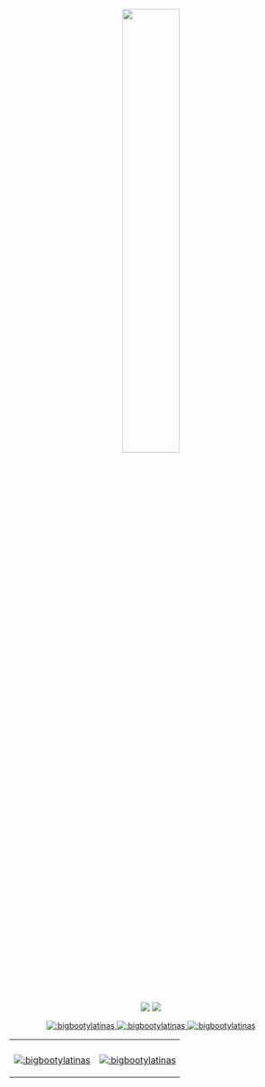 <p align=center>
  <a href="https://discord.com/users/277674827215536129"><img src="https://lanyard-profile-readme.vercel.app/api/277674827215536129" width=45%></a>
</p>

<p align="center">
  <a href="https://github.com/bigbootylatinas"><img src="https://img.shields.io/github/followers/bigbootylatinas?style=for-the-badge"></img></a>
  <a href="https://github.com/bigbootylatinas"><img src="https://img.shields.io/github/stars/bigbootylatinas?style=for-the-badge"></img></a>
</p>

<p align="center">
  <a href="https://www.roblox.com/users/81777/profile"><img src="https://j2sh.replit.app/profile/81777" alt=":bigbootylatinas" />
  <a href="https://www.roblox.com/users/4327514471/profile"><img src="https://j2sh.replit.app/profile/4327514471" alt=":bigbootylatinas" />
  <a href="https://www.roblox.com/users/4348236369/profile"><img src="https://j2sh.replit.app/profile/4348236369" alt=":bigbootylatinas" />
</p>

<table>
<tr>
<th></th>
<th></th>
</tr>
<tr>
<td>
  
 <a href="https://www.roblox.com/users/81777/profile"><img src="https://j2sh.replit.app/profile/81777" alt=":bigbootylatinas" />
  
</td>
<td>

 <a href="https://www.roblox.com/users/4327514471/profile"><img src="https://j2sh.replit.app/profile/4327514471" alt=":bigbootylatinas" />

</td>
</tr>
</table>
